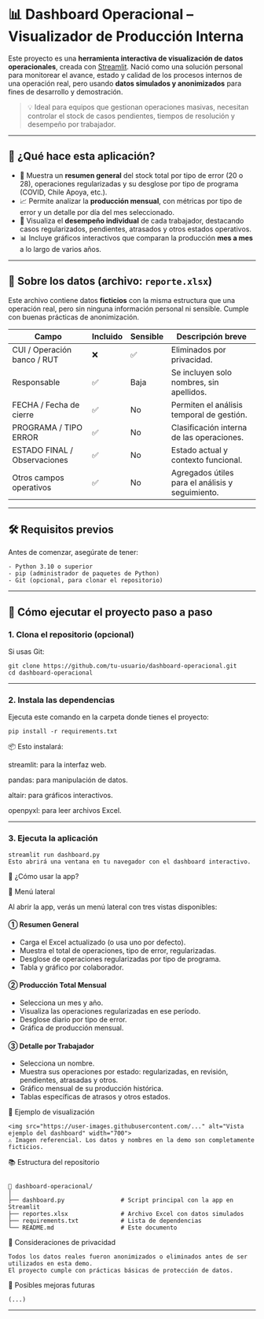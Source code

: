 # 📊 Dashboard Operacional – Visualizador de Producción Interna

Este proyecto es una **herramienta interactiva de visualización de datos operacionales**, creada con [Streamlit](https://streamlit.io/). Nació como una solución personal para monitorear el avance, estado y calidad de los procesos internos de una operación real, pero usando **datos simulados y anonimizados** para fines de desarrollo y demostración.

> 💡 Ideal para equipos que gestionan operaciones masivas, necesitan controlar el stock de casos pendientes, tiempos de resolución y desempeño por trabajador.

---

## 🧠 ¿Qué hace esta aplicación?

- 📌 Muestra un **resumen general** del stock total por tipo de error (20 o 28), operaciones regularizadas y su desglose por tipo de programa (COVID, Chile Apoya, etc.).
- 📈 Permite analizar la **producción mensual**, con métricas por tipo de error y un detalle por día del mes seleccionado.
- 👤 Visualiza el **desempeño individual** de cada trabajador, destacando casos regularizados, pendientes, atrasados y otros estados operativos.
- 📊 Incluye gráficos interactivos que comparan la producción **mes a mes** a lo largo de varios años.

---

## 📁 Sobre los datos (archivo: `reporte.xlsx`)

Este archivo contiene datos **ficticios** con la misma estructura que una operación real, pero sin ninguna información personal ni sensible. Cumple con buenas prácticas de anonimización.

| Campo                            | Incluido | Sensible | Descripción breve                                 |
|----------------------------------|----------|----------|----------------------------------------------------|
| CUI / Operación banco / RUT     | ❌       | ✅       | Eliminados por privacidad.                         |
| Responsable                     | ✅       | Baja     | Se incluyen solo nombres, sin apellidos.           |
| FECHA / Fecha de cierre         | ✅       | No       | Permiten el análisis temporal de gestión.          |
| PROGRAMA / TIPO ERROR           | ✅       | No       | Clasificación interna de las operaciones.          |
| ESTADO FINAL / Observaciones    | ✅       | No       | Estado actual y contexto funcional.                |
| Otros campos operativos         | ✅       | No       | Agregados útiles para el análisis y seguimiento.   |

---

## 🛠️ Requisitos previos

Antes de comenzar, asegúrate de tener:
```
- Python 3.10 o superior
- pip (administrador de paquetes de Python)
- Git (opcional, para clonar el repositorio)
```

---

## 🚀 Cómo ejecutar el proyecto paso a paso

### 1. Clona el repositorio (opcional)

Si usas Git:

```
git clone https://github.com/tu-usuario/dashboard-operacional.git
cd dashboard-operacional
```

---

### 2. Instala las dependencias
Ejecuta este comando en la carpeta donde tienes el proyecto:
```
pip install -r requirements.txt

```
📦 Esto instalará:

streamlit: para la interfaz web.

pandas: para manipulación de datos.

altair: para gráficos interactivos.

openpyxl: para leer archivos Excel.

---
### 3. Ejecuta la aplicación

```
streamlit run dashboard.py
Esto abrirá una ventana en tu navegador con el dashboard interactivo.
```

🧭 ¿Cómo usar la app?


📌 Menú lateral


Al abrir la app, verás un menú lateral con tres vistas disponibles:

#### ① Resumen General

- Carga el Excel actualizado (o usa uno por defecto).
- Muestra el total de operaciones, tipo de error, regularizadas.
- Desglose de operaciones regularizadas por tipo de programa.
- Tabla y gráfico por colaborador.

#### ② Producción Total Mensual

- Selecciona un mes y año.
- Visualiza las operaciones regularizadas en ese período.
- Desglose diario por tipo de error.
- Gráfica de producción mensual.

#### ③ Detalle por Trabajador

- Selecciona un nombre.
- Muestra sus operaciones por estado: regularizadas, en revisión, pendientes, atrasadas y otros.
- Gráfico mensual de su producción histórica.
- Tablas específicas de atrasos y otros estados.


📸 Ejemplo de visualización

```
<img src="https://user-images.githubusercontent.com/..." alt="Vista ejemplo del dashboard" width="700">
⚠️ Imagen referencial. Los datos y nombres en la demo son completamente ficticios.
 ```

📚 Estructura del repositorio


```

📂 dashboard-operacional/
│
├── dashboard.py                # Script principal con la app en Streamlit
├── reportes.xlsx               # Archivo Excel con datos simulados
├── requirements.txt            # Lista de dependencias
└── README.md                   # Este documento

```

🔐 Consideraciones de privacidad


```
Todos los datos reales fueron anonimizados o eliminados antes de ser utilizados en esta demo.
El proyecto cumple con prácticas básicas de protección de datos.
```

🧱 Posibles mejoras futuras

```
(...)

```


---


